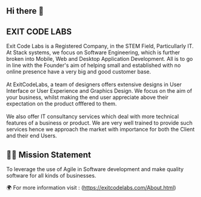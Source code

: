 ## Hi there 👋

 ## EXIT CODE LABS
 Exit Code Labs is a Registered Company, in the STEM Field, Particullarly IT. At Stack systems, we focus on Software Engineering, which is further broken into Mobile, Web and Desktop Application Development. All is to go in line with the Founder's aim of helping small and established with no online presence have a very big and good customer base. <br/><br/>
At ExitCodeLabs, a team of designers offers extensive designs in User Interface or User Experience and Graphics Design. We focus on the aim of your business, whilst making the end user appreciate above their expectation on the product offfered to them.<br/><br/>
We also offer IT consultancy services which deal with more technical features of a business or product. We are very well trained to provide such services hence we approach the market with importance for both the Client and their end Users.<br/>
## 🙋‍♀️ Mission Statement
To leverage the use of Agile in Software development and make quality software for all kinds of businesses.

 
 
🌍 For more information visit : (https://exitcodelabs.com/About.html)
